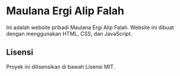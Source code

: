 # Maulana Ergi Alip Falah

Ini adalah website pribadi Maulana Ergi Alip Falah. Website ini dibuat dengan menggunakan HTML, CSS, dan JavaScript.

## Lisensi

Proyek ini dilisensikan di bawah Lisensi MIT.

